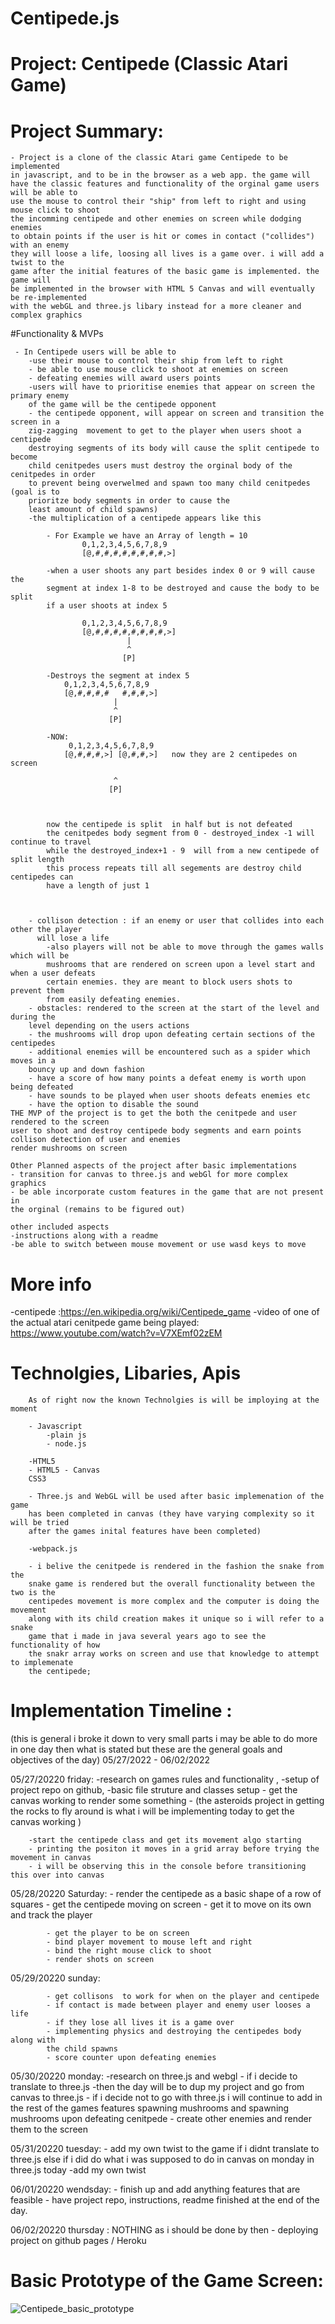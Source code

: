 # Centipede.js


# Project: Centipede (Classic Atari Game)
	
	
# Project Summary: 
	- Project is a clone of the classic Atari game Centipede to be implemented
	in javascript, and to be in the browser as a web app. the game will 
	have the classic features and functionality of the orginal game users will be able to 
	use the mouse to control their "ship" from left to right and using mouse click to shoot
	the incomming centipede and other enemies on screen while dodging enemies 
	to obtain points if the user is hit or comes in contact ("collides") with an enemy 
	they will loose a life, loosing all lives is a game over. i will add a twist to the
	game after the initial features of the basic game is implemented. the game will 
	be implemented in the browser with HTML 5 Canvas and will eventually be re-implemented
	with the webGL and three.js libary instead for a more cleaner and complex graphics
	
#Functionality & MVPs
	 
	 - In Centipede users will be able to
		-use their mouse to control their ship from left to right
		- be able to use mouse click to shoot at enemies on screen
		- defeating enemies will award users points
		-users will have to prioritise enemies that appear on screen the primary enemy
		of the game will be the centipede opponent
		- the centipede opponent, will appear on screen and transition the screen in a 
		zig-zagging  movement to get to the player when users shoot a centipede
		destroying segments of its body will cause the split centipede to become 
		child cenitpedes users must destroy the orginal body of the cenitpedes in order
		to prevent being overwelmed and spawn too many child cenitpedes (goal is to
		prioritze body segments in order to cause the
		least amount of child spawns)
		-the multiplication of a centipede appears like this
					
			- For Example we have an Array of length = 10
					0,1,2,3,4,5,6,7,8,9
					[@,#,#,#,#,#,#,#,#,>]
					
			-when a user shoots any part besides index 0 or 9 will cause the 
			segment at index 1-8 to be destroyed and cause the body to be split 
			if a user shoots at index 5 
			
					0,1,2,3,4,5,6,7,8,9
					[@,#,#,#,#,#,#,#,#,>]
					          |
						 	  ^
						     [P]
								  
			-Destroys the segment at index 5 
				0,1,2,3,4,5,6,7,8,9
				[@,#,#,#,#   #,#,#,>]
					       |
					       ^
					      [P]
								  
			-NOW:
				 0,1,2,3,4,5,6,7,8,9
				[@,#,#,#,>] [@,#,#,>]   now they are 2 centipedes on screen
							       
					       ^
					      [P]
								  
					
								  
			now the centipede is split  in half but is not defeated 
			the cenitpedes body segment from 0 - destroyed_index -1 will continue to travel
			while the destroyed_index+1 - 9  will from a new centipede of split length
			this process repeats till all segements are destroy child centipedes can 
			have a length of just 1
						
		
		
		- collison detection : if an enemy or user that collides into each other the player 
		  will lose a life
			-also players will not be able to move through the games walls which will be 
			mushrooms that are rendered on screen upon a level start and when a user defeats 
			certain enemies. they are meant to block users shots to prevent them 
			from easily defeating enemies.
		- obstacles: rendered to the screen at the start of the level and during the 
		level depending on the users actions
		- the mushrooms will drop upon defeating certain sections of the centipedes
		- additional enemies will be encountered such as a spider which moves in a
		bouncy up and down fashion
		- have a score of how many points a defeat enemy is worth upon being defeated
		- have sounds to be played when user shoots defeats enemies etc
		- have the option to disable the sound 
	THE MVP of the project is to get the both the cenitpede and user rendered to the screen
	user to shoot and destroy centipede body segments and earn points 
	collison detection of user and enemies 
	render mushrooms on screen
	
	Other Planned aspects of the project after basic implementations
	- transition for canvas to three.js and webGl for more complex graphics
	- be able incorporate custom features in the game that are not present in
	the orginal (remains to be figured out)
	
	other included aspects
	-instructions along with a readme
	-be able to switch between mouse movement or use wasd keys to move
	
	

# More info
  -centipede :https://en.wikipedia.org/wiki/Centipede_game
	-video of one of the actual atari cenitpede game being played:	https://www.youtube.com/watch?v=V7XEmf02zEM
	
		
# Technolgies, Libaries, Apis 
		As of right now the known Technolgies is will be imploying at the moment
		
		- Javascript
			-plain js
			- node.js
			
		-HTML5 
		- HTML5 - Canvas
		CSS3
		
		- Three.js and WebGL will be used after basic implemenation of the game
		has been completed in canvas (they have varying complexity so it will be tried
		after the games inital features have been completed)
		
		-webpack.js
		
		- i belive the cenitpede is rendered in the fashion the snake from the
		snake game is rendered but the overall functionality between the two is the
		centipedes movement is more complex and the computer is doing the movement
		along with its child creation makes it unique so i will refer to a snake 
		game that i made in java several years ago to see the functionality of how 
		the snakr array works on screen and use that knowledge to attempt to implemenate
		the centipede;
		
		
	
# Implementation Timeline : 
(this is general i broke it down to very small parts i may be able to do more in one day 
	then what is stated but these are the general goals and objectives of the day)
	05/27/2022 - 06/02/2022
	
05/27/20220	friday:
		-research on games rules and functionality , 
		-setup of project repo on github,
		-basic file struture and classes setup 
		- get the canvas working to render some something
		- (the asteroids project in getting the rocks to fly around is
		what i will be implementing today to get the canvas working )
		
		-start the centipede class and get its movement algo starting
		- printing the positon it moves in a grid array before trying the movement in canvas
		- i will be observing this in the console before transitioning this over into canvas
		
05/28/20220	Saturday:
			- render the centipede as a basic shape of a row of squares
			- get the centipede moving on screen 
			- get it to move on its own and track the player
				
			- get the player to be on screen 
			- bind player movement to mouse left and right
			- bind the right mouse click to shoot 
			- render shots on screen
				

05/29/20220	sunday:

			- get collisons  to work for when on the player and centipede
			- if contact is made between player and enemy user looses a life
			- if they lose all lives it is a game over
			- implementing physics and destroying the centipedes body along with 
			the child spawns
			- score counter upon defeating enemies
					
05/30/20220	monday:
	-research on three.js and webgl
		- if i decide to translate to three.js
		   -then the day will be to dup my project and go from canvas to three.js
		- if i decide not to go with three.js i will continue to add in the rest
		  of the games features spawning mushrooms and spawning mushrooms upon defeating cenitpede
		 - create other enemies  and render them to the screen
			

05/31/20220	tuesday:
		- add my own twist to the game if i didnt translate to three.js else if i 
		did do what i was supposed to do in canvas on monday in three.js today
		-add my own twist 

06/01/20220	wendsday:
			- finish up and add anything features that are feasible
			- have project repo, instructions, readme finished at the end of the day.

06/02/20220	thursday : NOTHING as i should be done by then 
				- deploying project on github pages /  Heroku 
		
	


# Basic Prototype of the Game Screen:
![Centipede_basic_prototype](https://user-images.githubusercontent.com/33719996/170761772-4e4d414b-8c8a-4d52-ad50-727c5bca5309.png)
